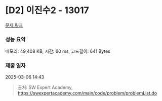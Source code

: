 # [D2] 이진수2 - 13017 

[문제 링크](https://swexpertacademy.com/main/code/problem/problemDetail.do?contestProbId=AXwz6r6qAKUDFASZ) 

### 성능 요약

메모리: 49,408 KB, 시간: 60 ms, 코드길이: 641 Bytes

### 제출 일자

2025-03-06 14:43



> 출처: SW Expert Academy, https://swexpertacademy.com/main/code/problem/problemList.do